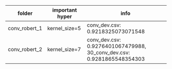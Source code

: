 
| folder | important hyper | info |
| - | - | - |
| conv_robert_1 | kernel_size=5 | conv_dev.csv: 0.9218325073071548 |
| conv_robert_2 | kernel_size=7 | conv_dev.csv: 0.9276401067479988, 30_conv_dev.csv: 0.9281865548354303 |

